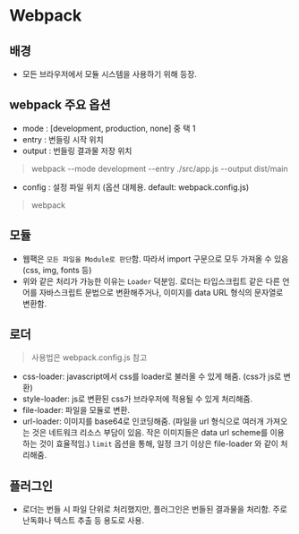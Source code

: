 # Webpack

## 배경

- 모든 브라우저에서 모듈 시스템을 사용하기 위해 등장.

## webpack 주요 옵션

- mode : [development, production, none] 중 택 1
- entry : 번들링 시작 위치
- output : 번들링 결과물 저장 위치

> webpack --mode development --entry ./src/app.js --output dist/main

- config : 설정 파일 위치 (옵션 대체용. default: webpack.config.js)

> webpack

## 모듈

- 웹팩은 `모든 파일을 Module로 판단`함. 따라서 import 구문으로 모두 가져올 수 있음 (css, img, fonts 등)
- 위와 같은 처리가 가능한 이유는 `Loader` 덕분임. 로더는 타입스크립트 같은 다른 언어를 자바스크립트 문법으로 변환해주거나, 이미지를 data URL 형식의 문자열로 변환함.

## 로더

> 사용법은 webpack.config.js 참고

- css-loader: javascript에서 css를 loader로 불러올 수 있게 해줌. (css가 js로 변환)
- style-loader: js로 변환된 css가 브라우저에 적용될 수 있게 처리해줌.
- file-loader: 파일을 모듈로 변환.
- url-loader: 이미지를 base64로 인코딩해줌. (파일을 url 형식으로 여러개 가져오는 것은 네트워크 리소스 부담이 있음. 작은 이미지들은 data url scheme를 이용하는 것이 효율적임.) `limit` 옵션을 통해, 일정 크기 이상은 file-loader 와 같이 처리해줌.

## 플러그인

- 로더는 번들 시 파일 단위로 처리했지만, 플러그인은 번들된 결과물을 처리함. 주로 난독화나 텍스트 추출 등 용도로 사용.